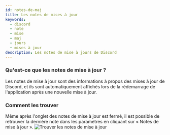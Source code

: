 ```yaml
---
id: notes-de-maj
title: Les notes de mises à jour
keywords:
  - discord
  - note
  - mise
  - maj
  - jours
  - mises à jour
description: Les notes de mise à jours de Discord
---
```



### Qu'est-ce que les notes de mise à jour ?
Les notes de mise à jour sont des informations à propos des mises à jour de Discord, et ils sont automatiquement affichés
lors de la rédemarrage de l'application après une nouvelle mise à jour.

### Comment les trouver
Même après l'onglet des notes de mise à jour est fermé, il est possible de retrouver la dernière note dans les paramètres en cliquant sur « Notes de mise à jour ».
![Trouver les notes de mise à jour](https://i.discord.fr/u1w.gif)
